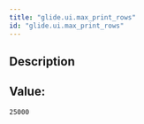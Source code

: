 ```yaml
---
title: "glide.ui.max_print_rows"
id: "glide.ui.max_print_rows"
---
```

## Description



## Value: 
```
25000
```